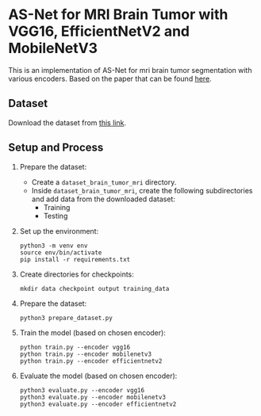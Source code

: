 # AS-Net for MRI Brain Tumor with VGG16, EfficientNetV2 and MobileNetV3

This is an implementation of AS-Net for mri brain tumor segmentation with various encoders. Based on the paper that can be found [here](https://doi.org/10.1016/j.eswa.2022.117112).

## Dataset

Download the dataset from [this link](https://www.kaggle.com/datasets/masoudnickparvar/brain-tumor-mri-dataset/data).

## Setup and Process

1. Prepare the dataset:

   - Create a `dataset_brain_tumor_mri` directory.
   - Inside `dataset_brain_tumor_mri`, create the following subdirectories and add data from the downloaded dataset:
     - Training
     - Testing

2. Set up the environment:

   ```
   python3 -m venv env
   source env/bin/activate
   pip install -r requirements.txt
   ```

3. Create directories for checkpoints:

   ```
   mkdir data checkpoint output training_data
   ```

4. Prepare the dataset:

   ```
   python3 prepare_dataset.py
   ```

5. Train the model (based on chosen encoder):

   ```
   python train.py --encoder vgg16
   python train.py --encoder mobilenetv3
   python train.py --encoder efficientnetv2
   ```

6. Evaluate the model (based on chosen encoder):

   ```
   python3 evaluate.py --encoder vgg16
   python3 evaluate.py --encoder mobilenetv3
   python3 evaluate.py --encoder efficientnetv2
   ```